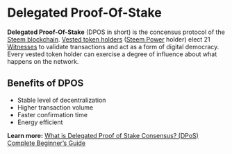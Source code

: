 # Delegated Proof-Of-Stake

**Delegated Proof-Of-Stake** (DPOS in short) is the concensus protocol of the [Steem blockchain](/glossary/steem-blockchain.md). [Vested token holders](/glossary/vests.md) ([Steem Power](/glossary/steem-power.md) holder) elect 21 [Witnesses](/glossary/witness.md) to validate transactions and act as a form of digital democracy. Every vested token holder can exercise a degree of influence about what happens on the network.

## Benefits of DPOS

- Stable level of decentralization
- Higher transaction volume
- Faster confirmation time
- Energy efficient

**Learn more:** [What is Delegated Proof of Stake Consensus? (DPoS) Complete Beginner’s Guide](https://blockonomi.com/delegated-proof-of-stake/)
